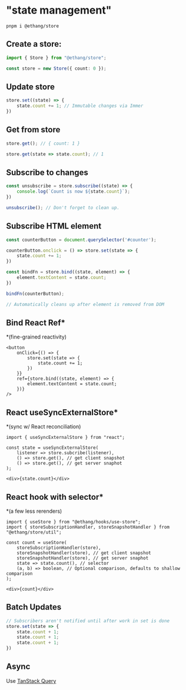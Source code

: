# "state management"

```shell
pnpm i @ethang/store
```

## Create a store:

```ts
import { Store } from "@ethang/store";

const store = new Store({ count: 0 });
```

## Update store

```ts
store.set((state) => {
    state.count += 1; // Immutable changes via Immer
})
```

## Get from store

```ts
store.get(); // { count: 1 }

store.get(state => state.count); // 1
```

## Subscribe to changes

```ts
const unsubscribe = store.subscribe((state) => {
    console.log(`Count is now ${state.count}`);
})

unsubscribe(); // Don't forget to clean up.
```

## Subscribe HTML element

```ts
const counterButton = document.querySelector('#counter');

counterButton.onclick = () => store.set(state => {
    state.count += 1;
})

const bindFn = store.bind((state, element) => {
    element.textContent = state.count; 
})

bindFn(counterButton);

// Automatically cleans up after element is removed from DOM
```

## Bind React Ref*

*(fine-grained reactivity)

```tsx
<button
    onClick={() => {
        store.set(state => {
            state.count += 1;
        })
    }}
    ref={store.bind((state, element) => {
        element.textContent = state.count;
    })}
/>
```

## React useSyncExternalStore*

*(sync w/ React reconciliation)

```tsx
import { useSyncExternalStore } from "react";

const state = useSyncExternalStore(
    listener => store.subcribe(listener),
    () => store.get(), // get client snapshot
    () => store.get(), // get server snaphot
);

<div>{state.count}</div>
```

## React hook with selector*

*(a few less rerenders)

```tsx
import { useStore } from "@ethang/hooks/use-store";
import { storeSubscriptionHandler, storeSnapshotHandler } from "@ethang/store/util";

const count = useStore(
    storeSubscriptionHandler(store),
    storeSnapshotHandler(store), // get client snapshot
    storeSnapshotHandler(store), // get server snaphot
    state => state.count(), // selector
    (a, b) => boolean, // Optional comparison, defaults to shallow comparison
);

<div>{count}</div>
```

## Batch Updates

```ts
// Subscribers aren't notified until after work in set is done
store.set(state => {
    state.count + 1;
    state.count + 1;
    state.count + 1;
})
```

## Async

Use [TanStack Query](https://tanstack.com/query/latest)
